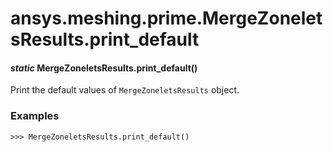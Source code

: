 <a id="ansys-meshing-prime-mergezoneletsresults-print-default"></a>

# ansys.meshing.prime.MergeZoneletsResults.print_default

<a id="ansys.meshing.prime.MergeZoneletsResults.print_default"></a>

#### *static* MergeZoneletsResults.print_default()

Print the default values of `MergeZoneletsResults` object.

### Examples

```pycon
>>> MergeZoneletsResults.print_default()
```

<!-- !! processed by numpydoc !! -->
